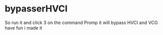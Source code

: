 # bypasserHVCI

So run it and click 3 on the command Promp it will bypass HVCI and VCG
have fun
i made it

